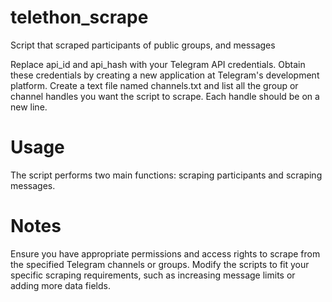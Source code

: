 # telethon_scrape
Script that scraped participants of public groups, and messages

Replace api_id and api_hash with your Telegram API credentials. Obtain these credentials by creating a new application at Telegram's development platform.
Create a text file named channels.txt and list all the group or channel handles you want the script to scrape. Each handle should be on a new line.

# Usage
The script performs two main functions: scraping participants and scraping messages.

# Notes
Ensure you have appropriate permissions and access rights to scrape from the specified Telegram channels or groups.
Modify the scripts to fit your specific scraping requirements, such as increasing message limits or adding more data fields.
